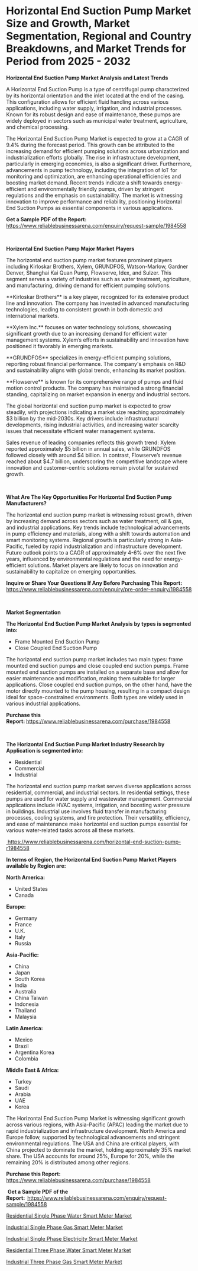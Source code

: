 <p><h1>Horizontal End Suction Pump Market Size and Growth, Market Segmentation, Regional and Country Breakdowns, and Market Trends for Period from 2025 -  2032</h1></p><p><strong>Horizontal End Suction Pump Market Analysis and Latest Trends</strong></p>
<p><p>A Horizontal End Suction Pump is a type of centrifugal pump characterized by its horizontal orientation and the inlet located at the end of the casing. This configuration allows for efficient fluid handling across various applications, including water supply, irrigation, and industrial processes. Known for its robust design and ease of maintenance, these pumps are widely deployed in sectors such as municipal water treatment, agriculture, and chemical processing.</p><p>The Horizontal End Suction Pump Market is expected to grow at a CAGR of 9.4% during the forecast period. This growth can be attributed to the increasing demand for efficient pumping solutions across urbanization and industrialization efforts globally. The rise in infrastructure development, particularly in emerging economies, is also a significant driver. Furthermore, advancements in pump technology, including the integration of IoT for monitoring and optimization, are enhancing operational efficiencies and boosting market demand. Recent trends indicate a shift towards energy-efficient and environmentally friendly pumps, driven by stringent regulations and the emphasis on sustainability. The market is witnessing innovation to improve performance and reliability, positioning Horizontal End Suction Pumps as essential components in various applications.</p></p>
<p><strong>Get a Sample PDF of the Report:&nbsp;</strong> <a href="https://www.reliablebusinessarena.com/enquiry/request-sample/1984558?utm_campaign=1871&utm_medium=2&utm_source=Github&utm_content=ia&utm_term=28022025&utm_id=horizontal-end-suction-pump">https://www.reliablebusinessarena.com/enquiry/request-sample/1984558</a></p>
<p>&nbsp;</p>
<p><strong>Horizontal End Suction Pump Major Market Players</strong></p>
<p><p>The horizontal end suction pump market features prominent players including Kirloskar Brothers, Xylem, GRUNDFOS, Watson-Marlow, Gardner Denver, Shanghai Kai Quan Pump, Flowserve, Idex, and Sulzer. This segment serves a variety of industries such as water treatment, agriculture, and manufacturing, driving demand for efficient pumping solutions.</p><p>**Kirloskar Brothers** is a key player, recognized for its extensive product line and innovation. The company has invested in advanced manufacturing technologies, leading to consistent growth in both domestic and international markets. </p><p>**Xylem Inc.** focuses on water technology solutions, showcasing significant growth due to an increasing demand for efficient water management systems. Xylem’s efforts in sustainability and innovation have positioned it favorably in emerging markets.</p><p>**GRUNDFOS** specializes in energy-efficient pumping solutions, reporting robust financial performance. The company's emphasis on R&D and sustainability aligns with global trends, enhancing its market position.</p><p>**Flowserve** is known for its comprehensive range of pumps and fluid motion control products. The company has maintained a strong financial standing, capitalizing on market expansion in energy and industrial sectors.</p><p>The global horizontal end suction pump market is expected to grow steadily, with projections indicating a market size reaching approximately $3 billion by the mid-2030s. Key drivers include infrastructural developments, rising industrial activities, and increasing water scarcity issues that necessitate efficient water management systems.</p><p>Sales revenue of leading companies reflects this growth trend: Xylem reported approximately $5 billion in annual sales, while GRUNDFOS followed closely with around $4 billion. In contrast, Flowserve’s revenue reached about $4.7 billion, underscoring the competitive landscape where innovation and customer-centric solutions remain pivotal for sustained growth.</p></p>
<p>&nbsp;</p>
<p><strong>What Are The Key Opportunities For Horizontal End Suction Pump Manufacturers?</strong></p>
<p><p>The horizontal end suction pump market is witnessing robust growth, driven by increasing demand across sectors such as water treatment, oil & gas, and industrial applications. Key trends include technological advancements in pump efficiency and materials, along with a shift towards automation and smart monitoring systems. Regional growth is particularly strong in Asia-Pacific, fueled by rapid industrialization and infrastructure development. Future outlook points to a CAGR of approximately 4-6% over the next five years, influenced by environmental regulations and the need for energy-efficient solutions. Market players are likely to focus on innovation and sustainability to capitalize on emerging opportunities.</p></p>
<p><strong>Inquire or Share Your Questions If Any Before Purchasing This Report:</strong> <a href="https://www.reliablebusinessarena.com/enquiry/pre-order-enquiry/1984558?utm_campaign=1871&utm_medium=2&utm_source=Github&utm_content=ia&utm_term=28022025&utm_id=horizontal-end-suction-pump">https://www.reliablebusinessarena.com/enquiry/pre-order-enquiry/1984558</a></p>
<p>&nbsp;</p>
<p><strong>Market Segmentation</strong></p>
<p><strong>The Horizontal End Suction Pump Market Analysis by types is segmented into:</strong></p>
<p><ul><li>Frame Mounted End Suction Pump</li><li>Close Coupled End Suction Pump</li></ul></p>
<p><p>The horizontal end suction pump market includes two main types: frame mounted end suction pumps and close coupled end suction pumps. Frame mounted end suction pumps are installed on a separate base and allow for easier maintenance and modification, making them suitable for larger applications. Close coupled end suction pumps, on the other hand, have the motor directly mounted to the pump housing, resulting in a compact design ideal for space-constrained environments. Both types are widely used in various industrial applications.</p></p>
<p><strong>Purchase this Report:&nbsp;</strong><a href="https://www.reliablebusinessarena.com/purchase/1984558?utm_campaign=1871&utm_medium=2&utm_source=Github&utm_content=ia&utm_term=28022025&utm_id=horizontal-end-suction-pump">https://www.reliablebusinessarena.com/purchase/1984558</a></p>
<p>&nbsp;</p>
<p><strong>The Horizontal End Suction Pump Market Industry Research by Application is segmented into:</strong></p>
<p><ul><li>Residential</li><li>Commercial</li><li>Industrial</li></ul></p>
<p><p>The horizontal end suction pump market serves diverse applications across residential, commercial, and industrial sectors. In residential settings, these pumps are used for water supply and wastewater management. Commercial applications include HVAC systems, irrigation, and boosting water pressure in buildings. Industrial use involves fluid transfer in manufacturing processes, cooling systems, and fire protection. Their versatility, efficiency, and ease of maintenance make horizontal end suction pumps essential for various water-related tasks across all these markets.</p></p>
<p><a href="https://www.reliablebusinessarena.com/horizontal-end-suction-pump-r1984558?utm_campaign=1871&utm_medium=2&utm_source=Github&utm_content=ia&utm_term=28022025&utm_id=horizontal-end-suction-pump">&nbsp;https://www.reliablebusinessarena.com/horizontal-end-suction-pump-r1984558</a></p>
<p><strong>In terms of Region, the Horizontal End Suction Pump Market Players available by Region are:</strong></p>
<p>
    <p> <strong> North America: </strong>
        <ul>
            <li>United States</li>
            <li>Canada</li>
        </ul>
        </p> 
    <p> <strong> Europe: </strong>
        <ul>
            <li>Germany</li>
            <li>France</li>
            <li>U.K.</li>
            <li>Italy</li>
            <li>Russia</li>
        </ul>
        </p> 
    <p> <strong> Asia-Pacific: </strong>
        <ul>
            <li>China</li>
            <li>Japan</li>
            <li>South Korea</li>
            <li>India</li>
            <li>Australia</li>
            <li>China Taiwan</li>
            <li>Indonesia</li>
            <li>Thailand</li>
            <li>Malaysia</li>
        </ul>
        </p> 
    <p> <strong> Latin America: </strong>
        <ul>
            <li>Mexico</li>
            <li>Brazil</li>
            <li>Argentina Korea</li>
            <li>Colombia</li>
        </ul>
        </p> 
    <p> <strong> Middle East & Africa: </strong>
        <ul>
            <li>Turkey</li>
            <li>Saudi</li>
            <li>Arabia</li>
            <li>UAE</li>
            <li>Korea</li>
        </ul>
    </p>
    </p>
<p><p>The Horizontal End Suction Pump Market is witnessing significant growth across various regions, with Asia-Pacific (APAC) leading the market due to rapid industrialization and infrastructure development. North America and Europe follow, supported by technological advancements and stringent environmental regulations. The USA and China are critical players, with China projected to dominate the market, holding approximately 35% market share. The USA accounts for around 25%, Europe for 20%, while the remaining 20% is distributed among other regions.</p></p>
<p><strong>Purchase this Report: </strong><a href="https://www.reliablebusinessarena.com/purchase/1984558?utm_campaign=1871&utm_medium=2&utm_source=Github&utm_content=ia&utm_term=28022025&utm_id=horizontal-end-suction-pump">https://www.reliablebusinessarena.com/purchase/1984558</a></p>
<p>&nbsp;<strong>Get a Sample PDF of the Report:&nbsp;&nbsp;</strong><a href="https://www.reliablebusinessarena.com/enquiry/request-sample/1984558?utm_campaign=1871&utm_medium=2&utm_source=Github&utm_content=ia&utm_term=28022025&utm_id=horizontal-end-suction-pump">https://www.reliablebusinessarena.com/enquiry/request-sample/1984558</a></p>
<p><strong></strong></p>
<p><p><a href="https://github.com/waerskracl0l/Market-Research-Report-List-1/blob/main/residential-single-phase-water-smart-meter-market.md?utm_campaign=1871&utm_medium=2&utm_source=Github&utm_content=ia&utm_term=28022025&utm_id=horizontal-end-suction-pump">Residential Single Phase Water Smart Meter Market</a></p><p><a href="https://github.com/wileonie19657/Market-Research-Report-List-1/blob/main/industrial-single-phase-gas-smart-meter-market.md?utm_campaign=1871&utm_medium=2&utm_source=Github&utm_content=ia&utm_term=28022025&utm_id=horizontal-end-suction-pump">Industrial Single Phase Gas Smart Meter Market</a></p><p><a href="https://github.com/mcfred89/Market-Research-Report-List-1/blob/main/industrial-single-phase-electricity-smart-meter-market.md?utm_campaign=1871&utm_medium=2&utm_source=Github&utm_content=ia&utm_term=28022025&utm_id=horizontal-end-suction-pump">Industrial Single Phase Electricity Smart Meter Market</a></p><p><a href="https://github.com/snelldimkeod/Market-Research-Report-List-1/blob/main/residential-three-phase-water-smart-meter-market.md?utm_campaign=1871&utm_medium=2&utm_source=Github&utm_content=ia&utm_term=28022025&utm_id=horizontal-end-suction-pump">Residential Three Phase Water Smart Meter Market</a></p><p><a href="https://github.com/PeterParrish5/Market-Research-Report-List-7/blob/main/industrial-three-phase-gas-smart-meter-market.md?utm_campaign=1871&utm_medium=2&utm_source=Github&utm_content=ia&utm_term=28022025&utm_id=horizontal-end-suction-pump">Industrial Three Phase Gas Smart Meter Market</a></p></p>